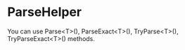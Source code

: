 # ParseHelper
You can use Parse&lt;T>(), ParseExact&lt;T>(), TryParse&lt;T>(), TryParseExact&lt;T>() methods.
